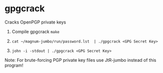 gpgcrack
========

Cracks OpenPGP private keys

1. Compile gpgcrack ```make```

2. ```cat ~/magnum-jumbo/run/password.lst  | ./gpgcrack <GPG Secret Key>```

3. ```john -i -stdout | ./gpgcrack <GPG Secret Key>```

Note: For brute-forcing PGP private key files use JtR-jumbo instead of this program!
